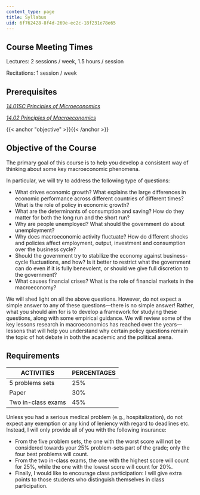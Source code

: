 ```yaml
---
content_type: page
title: Syllabus
uid: 6f762428-8f4d-269e-ec2c-18f231e78e65
---
```


Course Meeting Times
--------------------

Lectures: 2 sessions / week, 1.5 hours / session

Recitations: 1 session / week

Prerequisites
-------------

[_14.01SC Principles of Microeconomics_](/courses/14-01sc-principles-of-microeconomics-fall-2011/)

[_14.02 Principles of Macroeconomics_](/courses/14-02-principles-of-macroeconomics-spring-2014/)

{{< anchor "objective" >}}{{< /anchor >}}

Objective of the Course
-----------------------

The primary goal of this course is to help you develop a consistent way of thinking about some key macroeconomic phenomena.

In particular, we will try to address the following type of questions:

*   What drives economic growth? What explains the large differences in economic performance across different countries of different times? What is the role of policy in economic growth?
*   What are the determinants of consumption and saving? How do they matter for both the long run and the short run?
*   Why are people unemployed? What should the government do about unemployment?
*   Why does macroeconomic activity fluctuate? How do different shocks and policies affect employment, output, investment and consumption over the business cycle?
*   Should the government try to stabilize the economy against business-cycle fluctuations, and how? Is it better to restrict what the government can do even if it is fully benevolent, or should we give full discretion to the government?
*   What causes financial crises? What is the role of financial markets in the macroeconomy?

We will shed light on all the above questions. However, do not expect a simple answer to any of these questions—there is no simple answer! Rather, what you should aim for is to develop a framework for studying these questions, along with some empirical guidance. We will review some of the key lessons research in macroeconomics has reached over the years—lessons that will help you understand why certain policy questions remain the topic of hot debate in both the academic and the political arena.

Requirements
------------

| ACTIVITIES | PERCENTAGES |
| --- | --- |
| 5 problems sets | 25% |
| Paper | 30% |
| Two in-class exams | 45% 

Unless you had a serious medical problem (e.g., hospitalization), do not expect any exemption or any kind of leniency with regard to deadlines etc. Instead, I will only provide all of you with the following insurance:

*   From the five problem sets, the one with the worst score will not be considered towards your 25% problem-sets part of the grade; only the four best problems will count.
*   From the two in-class exams, the one with the highest score will count for 25%, while the one with the lowest score will count for 20%.
*   Finally, I would like to encourage class participation: I will give extra points to those students who distinguish themselves in class participation.
